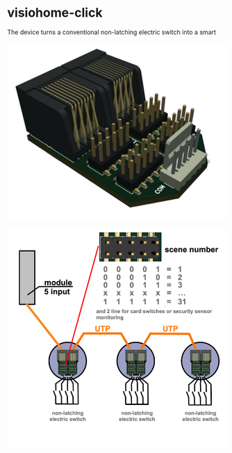 # visiohome-click
The device turns a conventional non-latching electric switch into a smart

![Image alt](https://github.com/NPPElement/visiohome-click/blob/master/HARDWARE/VHClick-rev1/Img/1.png)

![Image alt](https://github.com/NPPElement/visiohome-click/blob/master/HARDWARE/VHClick-rev1/Img/6.png)
